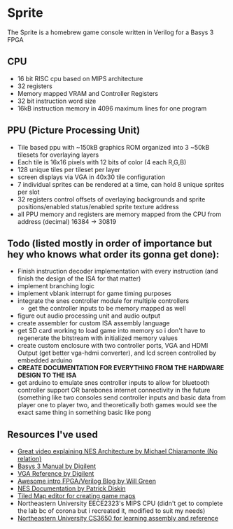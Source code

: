 # Sprite
The Sprite is a homebrew game console written in Verilog for a Basys 3 FPGA

 CPU
 -
  - 16 bit RISC cpu based on MIPS architecture
  - 32 registers
  - Memory mapped VRAM and Controller Registers
  - 32 bit instruction word size
  - 16kB instruction memory in 4096 maximum lines for one program

PPU (Picture Processing Unit)
-
 - Tile based ppu with ~150kB graphics ROM organized into 3 ~50kB tilesets for overlaying layers
 - Each tile is 16x16 pixels with 12 bits of color (4 each R,G,B)
 - 128 unique tiles per tileset per layer
 - screen displays via VGA in 40x30 tile configuration
 - 7 individual sprites can be rendered at a time, can hold 8 unique sprites per slot
 - 32 registers control offsets of overlaying backgrounds and sprite positions/enabled status/enabled sprite texture address
 - all PPU memory and registers are memory mapped from the CPU from address (decimal) 16384 -> 30819

Todo (listed mostly in order of importance but hey who knows what order its gonna get done):
-
 - Finish instruction decoder implementation with every instruction (and finish the design of the ISA for that matter)
 - implement branching logic
 - implement vblank interrupt for game timing purposes
 - integrate the snes controller module for multiple controllers
 	- get the controller inputs to be memory mapped as well
 - figure out audio processing unit and audio output
 - create assembler for custom ISA assembly language
 - get SD card working to load game into memory so i don't have to regenerate the bitstream with initialized memory values
 - create custom enclosure with two controller ports, VGA and HDMI Output (get better vga-hdmi converter), and lcd screen controlled by embedded arduino
 - <b>CREATE DOCUMENTATION FOR EVERYTHING FROM THE HARDWARE DESIGN TO THE ISA</b>
 - get arduino to emulate snes controller inputs to allow for bluetooth controller support OR barebones internet connectivity in the future (something like two consoles send controller inputs and basic data from player one to player two, and theoretically both games would see the exact same thing in something basic like pong



Resources I've used
-
- [Great video explaining NES Architecture by Michael Chiaramonte (No relation)](https://www.youtube.com/watch?v=XwGj1ciSAtw)
- [Basys 3 Manual by Digilent](https://reference.digilentinc.com/_media/basys3:basys3_rm.pdf)
- [VGA Reference by Digilent](https://learn.digilentinc.com/Documents/269)
- [Awesome intro FPGA/Verilog Blog by Will Green](https://timetoexplore.net/)
- [NES Documentation by Patrick Diskin](http://nesdev.com/NESDoc.pdf)
- [Tiled Map editor for creating game maps](https://www.mapeditor.org/)
- Northeastern University EECE2323's MIPS CPU (didn't get to complete the lab bc of corona but i recreated it, modified to suit my needs)
- [Northeastern University CS3650 for learning assembly and reference](http://www.ccs.neu.edu/home/ntuck/courses/2020/01/cs3650/)
